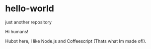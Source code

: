 # hello-world
just another repository

Hi humans!

Hubot here, I like Node.js and Coffeescript (Thats what Im made of!).
